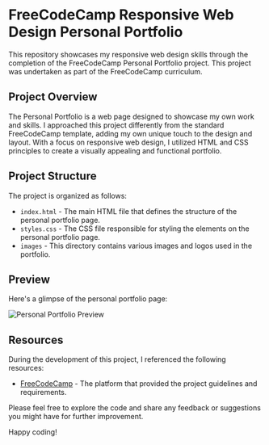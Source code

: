 # FreeCodeCamp Responsive Web Design Personal Portfolio

This repository showcases my responsive web design skills through the completion of the FreeCodeCamp Personal Portfolio project. This project was undertaken as part of the FreeCodeCamp curriculum.

## Project Overview

The Personal Portfolio is a web page designed to showcase my own work and skills. I approached this project differently from the standard FreeCodeCamp template, adding my own unique touch to the design and layout. With a focus on responsive web design, I utilized HTML and CSS principles to create a visually appealing and functional portfolio.

## Project Structure

The project is organized as follows:

- `index.html` - The main HTML file that defines the structure of the personal portfolio page.
- `styles.css` - The CSS file responsible for styling the elements on the personal portfolio page.
- `images` - This directory contains various images and logos used in the portfolio.

## Preview

Here's a glimpse of the personal portfolio page:

![Personal Portfolio Preview](https://github.com/krushnarout/Personal-Portfolio/assets/129386740/85b305d0-e014-4836-af6d-9decf2e19758)

## Resources

During the development of this project, I referenced the following resources:

- [FreeCodeCamp](https://www.freecodecamp.org/) - The platform that provided the project guidelines and requirements.

Please feel free to explore the code and share any feedback or suggestions you might have for further improvement.

Happy coding!
